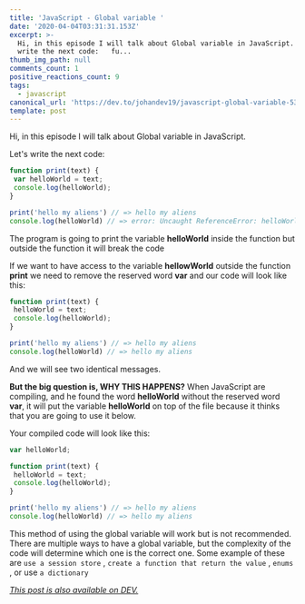 ```yaml
---
title: 'JavaScript - Global variable '
date: '2020-04-04T03:31:31.153Z'
excerpt: >-
  Hi, in this episode I will talk about Global variable in JavaScript.  Let's
  write the next code:   fu...
thumb_img_path: null
comments_count: 1
positive_reactions_count: 9
tags:
  - javascript
canonical_url: 'https://dev.to/johandev19/javascript-global-variable-53ah'
template: post
---
```

Hi, in this episode I will talk about Global variable in JavaScript.

Let's write the next code:

```javascript
function print(text) {
 var helloWorld = text;
 console.log(helloWorld);
}

print('hello my aliens') // => hello my aliens
console.log(helloWorld) // => error: Uncaught ReferenceError: helloWorld is not defined
```

The program is going to print the variable **helloWorld** inside the function but outside the function it will break the code

If we want to have access to the variable **hellowWorld** outside the function **print** we need to remove the reserved word **var** and our code will look like this:

```javascript
function print(text) {
 helloWorld = text;
 console.log(helloWorld);
}

print('hello my aliens') // => hello my aliens
console.log(helloWorld) // => hello my aliens
```


And we will see two identical messages.

**But the big question is, WHY THIS HAPPENS?**
When JavaScript are compiling, and he found the word **helloWorld** without the reserved word **var**, it will put the variable **helloWorld** on top of the file because it thinks that you are going to use it below.

Your compiled code will look like this:

```javascript
var helloWorld;

function print(text) {
 helloWorld = text;
 console.log(helloWorld);
}

print('hello my aliens') // => hello my aliens
console.log(helloWorld) // => hello my aliens
```


This method of using the global variable will work but is not recommended. There are multiple ways to have a global variable, but the complexity of the code will determine which one is the correct one. Some example of these are 
`use a session store`
, 
`create a function that return the value`
, 
`enums`
, or use 
`a dictionary`


*[This post is also available on DEV.](https://dev.to/johandev19/javascript-global-variable-53ah)*


<script>
const parent = document.getElementsByTagName('head')[0];
const script = document.createElement('script');
script.type = 'text/javascript';
script.src = 'https://cdnjs.cloudflare.com/ajax/libs/iframe-resizer/4.1.1/iframeResizer.min.js';
script.charset = 'utf-8';
script.onload = function() {
    window.iFrameResize({}, '.liquidTag');
};
parent.appendChild(script);
</script>    
